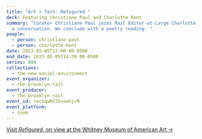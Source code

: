 ```yaml
---
title: "Art + Tech: Refigured "
deck: Featuring Christiane Paul and Charlotte Kent
summary: "Curator Christiane Paul joins Rail Editor-at-Large Charlotte Kent for
  a conversation. We conclude with a poetry reading. "
people:
  - person: christiane-paul
  - person: charlotte-kent
date: 2023-05-05T13:00:00-0500
end_date: 2023-05-05T14:30:00-0500
series: 804
collections:
  - the-new-social-environment
event_organizer:
  - the-brooklyn-rail
event_producer:
  - the-brooklyn-rail
event_id: recSqwMST5vowhjcM
event_platform:
  - zoom
---
```

[V﻿isit *Refigured*, on view at the Whitney Museum of American Art →](https://whitney.org/exhibitions/refigured)